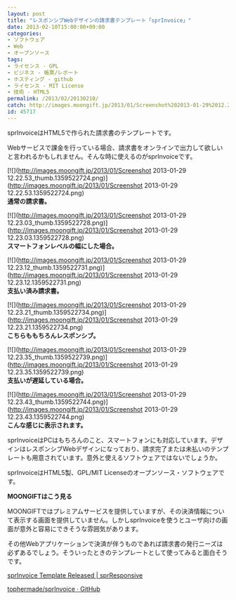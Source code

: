 ```yaml
---
layout: post
title: "レスポンシブWebデザインの請求書テンプレート「sprInvoice」"
date: 2013-02-10T15:00:00+09:00
categories:
- ソフトウェア
- Web
- オープンソース
tags: 
- ライセンス - GPL
- ビジネス - 帳票/レポート
- ホスティング - github
- ライセンス - MIT License
- 技術 - HTML5
permalink: /2013/02/20130210/
catch: http://images.moongift.jp/2013/01/Screenshot%202013-01-29%2012.23.21_thumb.1359522734.png
id: 45717
---
```

sprInvoiceはHTML5で作られた請求書のテンプレートです。

  
  

Webサービスで課金を行っている場合、請求書をオンラインで出力して欲しいと言われるかもしれません。そんな時に使えるのがsprInvoiceです。

  

[![](http://images.moongift.jp/2013/01/Screenshot 2013-01-29 12.22.53_thumb.1359522724.png)](http://images.moongift.jp/2013/01/Screenshot 2013-01-29 12.22.53.1359522724.png)  
**通常の請求書。**

  

[![](http://images.moongift.jp/2013/01/Screenshot 2013-01-29 12.23.03_thumb.1359522728.png)](http://images.moongift.jp/2013/01/Screenshot 2013-01-29 12.23.03.1359522728.png)  
**スマートフォンレベルの幅にした場合。**

  

[![](http://images.moongift.jp/2013/01/Screenshot 2013-01-29 12.23.12_thumb.1359522731.png)](http://images.moongift.jp/2013/01/Screenshot 2013-01-29 12.23.12.1359522731.png)  
**支払い済み請求書。**

  

[![](http://images.moongift.jp/2013/01/Screenshot 2013-01-29 12.23.21_thumb.1359522734.png)](http://images.moongift.jp/2013/01/Screenshot 2013-01-29 12.23.21.1359522734.png)  
**こちらももちろんレスポンシブ。**

  

[![](http://images.moongift.jp/2013/01/Screenshot 2013-01-29 12.23.35_thumb.1359522739.png)](http://images.moongift.jp/2013/01/Screenshot 2013-01-29 12.23.35.1359522739.png)  
**支払いが遅延している場合。**

  

[![](http://images.moongift.jp/2013/01/Screenshot 2013-01-29 12.23.43_thumb.1359522744.png)](http://images.moongift.jp/2013/01/Screenshot 2013-01-29 12.23.43.1359522744.png)  
**こんな感じに表示されます。**

  

sprInvoiceはPCはもちろんのこと、スマートフォンにも対応しています。デザインはレスポンシブWebデザインになっており、請求完了または未払いのテンプレートも用意されています。意外と使えるソフトウェアではないでしょうか。

  

sprInvoiceはHTML5製、GPL/MIT Licenseのオープンソース・ソフトウェアです。

  
  
  

**MOONGIFTはこう見る**

  

MOONGIFTではプレミアムサービスを提供していますが、その決済情報について表示する画面を提供していません。しかしsprInvoiceを使うとユーザ向けの画面が意外と容易にできそうな雰囲気があります。

  

その他Webアプリケーションで決済が伴うものであれば請求書の発行ニーズは必ずあるでしょう。そういったときのテンプレートとして使ってみると面白そうです。

  

[sprInvoice Template Released | sprResponsive](https://sprresponsive.com/sprinvoice/)

  
  

[tophermade/sprInvoice · GitHub](https://github.com/tophermade/sprInvoice)

